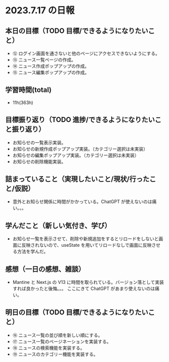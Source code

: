 # 2023.7.17 の日報

## 本日の目標（TODO 目標/できるようになりたいこと）

- ⑫ ログイン画面を通さないと他のページにアクセスできないようにする。
- ⑬ ニュース一覧ページの作成。
- ⑭ ニュース作成ポップアップの作成。
- ⑮ ニュース編集ポップアップの作成。

## 学習時間(total)

- 11h(363h)

## 目標振り返り（TODO 進捗/できるようになりたいこと振り返り）

- お知らせの一覧表示実装。
- お知らせの新規作成ポップアップ実装。（カテゴリー選択は未実装）
- お知らせの編集ポップアップ実装。（カテゴリー選択は未実装）
- お知らせの削除機能実装。

## 詰まっていること（実現したいこと/現状/行ったこと/仮説）

- 意外とお知らせ関係に時間がかかっている。ChatGPT が使えないのは痛い。。。

## 学んだこと（新しい気付き、学び）

- お知らせ一覧を表示させて、削除や新規追加をするとリロードをしないと画面に反映されないので、useState を用いてリロードなしで画面に反映させる方法を学んだ。

## 感想（一日の感想、雑談）

- Mantine と Next.js の V13 に時間を取られている。バージョン落として実装すれば良かったと後悔。。。
  ここにきて ChatGPT があまり使えないのは痛い。

## 明日の目標（TODO 目標/できるようになりたいこと）

- ⑯ ニュース一覧の並び順を新しい順にする。
- ⑰ ニュース一覧のページネーションを実装する。
- ⑱ ニュースの検索機能を実装する。
- ⑲ ニュースのカテゴリー機能を実装する。
